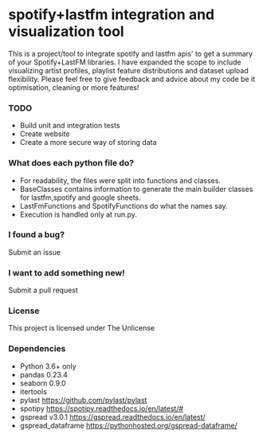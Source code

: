 # spotify+lastfm integration and visualization tool

This is a project/tool to integrate spotify and lastfm apis' to get a summary of your Spotify+LastFM libraries.
I have expanded the scope to include visualizing artist profiles, playlist feature distributions and dataset upload flexibility.
Please feel free to give feedback and advice about my code be it optimisation, cleaning or more features!

### TODO
- Build unit and integration tests
- Create website
- Create a more secure way of storing data

### What does each python file do?
- For readability, the files were split into functions and classes.
- BaseClasses contains information to generate the main builder classes for lastfm,spotify and google sheets.
- LastFmFunctions and SpotifyFunctions do what the names say. 
- Execution is handled only at run.py. 

### I found a bug?
Submit an issue

### I want to add something new!
Submit a pull request

### License
This project is licensed under The Unlicense

### Dependencies
- Python 3.6+ only
- pandas 0.23.4
- seaborn 0.9.0
- itertools
- pylast https://github.com/pylast/pylast
- spotipy https://spotipy.readthedocs.io/en/latest/# 
- gspread v3.0.1 https://gspread.readthedocs.io/en/latest/
- gspread_dataframe https://pythonhosted.org/gspread-dataframe/